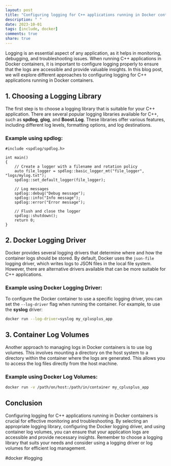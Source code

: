 ```yaml
---
layout: post
title: "Configuring logging for C++ applications running in Docker containers"
description: " "
date: 2023-10-01
tags: [include, docker]
comments: true
share: true
---
```


Logging is an essential aspect of any application, as it helps in monitoring, debugging, and troubleshooting issues. When running C++ applications in Docker containers, it is important to configure logging properly to ensure that the logs are accessible and provide valuable insights. In this blog post, we will explore different approaches to configuring logging for C++ applications running in Docker containers.

## 1. Choosing a Logging Library

The first step is to choose a logging library that is suitable for your C++ application. There are several popular logging libraries available for C++, such as **spdlog**, **glog**, and **Boost.Log**. These libraries offer various features, including different log levels, formatting options, and log destinations.

### Example using spdlog:

```
#include <spdlog/spdlog.h>

int main()
{
    // Create a logger with a filename and rotation policy
    auto file_logger = spdlog::basic_logger_mt("file_logger", "logs/mylog.txt");
    spdlog::set_default_logger(file_logger);

    // Log messages
    spdlog::debug("Debug message");
    spdlog::info("Info message");
    spdlog::error("Error message");

    // Flush and close the logger
    spdlog::shutdown();
    return 0;
}
```

## 2. Docker Logging Driver

Docker provides several logging drivers that determine where and how the container logs should be stored. By default, Docker uses the `json-file` logging driver, which writes logs to JSON files in the local file system. However, there are alternative drivers available that can be more suitable for C++ applications.

### Example using Docker Logging Driver:

To configure the Docker container to use a specific logging driver, you can set the `--log-driver` flag when running the container. For example, to use the **syslog** driver:

```bash
docker run --log-driver=syslog my_cplusplus_app
```

## 3. Container Log Volumes

Another approach to managing logs in Docker containers is to use log volumes. This involves mounting a directory on the host system to a directory within the container where the logs are generated. This allows you to access the log files directly from the host machine.

### Example using Docker Log Volumes:

```bash
docker run -v /path/on/host:/path/in/container my_cplusplus_app
```

## Conclusion

Configuring logging for C++ applications running in Docker containers is crucial for effective monitoring and troubleshooting. By selecting an appropriate logging library, configuring the Docker logging driver, and using container log volumes, you can ensure that your application logs are accessible and provide necessary insights. Remember to choose a logging library that suits your needs and consider using a logging driver or log volumes for efficient log management.

#docker #logging